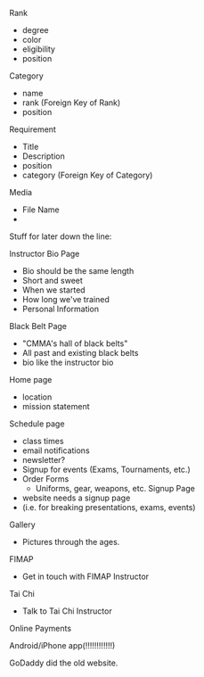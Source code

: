 Rank
- degree
- color
- eligibility
- position

Category
- name
- rank        (Foreign Key of Rank)
- position

Requirement
- Title
- Description
- position
- category            (Foreign Key of Category)

Media
- File Name
-


Stuff for later down the line:

Instructor Bio Page
- Bio should be the same length
- Short and sweet
- When we started
- How long we've trained
- Personal Information

Black Belt Page
- "CMMA's hall of black belts"
- All past and existing black belts
- bio like the instructor bio

Home page
- location
- mission statement

Schedule page
- class times
- email notifications
- newsletter?
- Signup for events (Exams, Tournaments, etc.)
- Order Forms
  - Uniforms, gear, weapons, etc.
Signup Page
- website needs a signup page
- (i.e. for breaking presentations, exams, events)

Gallery
- Pictures through the ages.

FIMAP
- Get in touch with FIMAP Instructor

Tai Chi
- Talk to Tai Chi Instructor

Online Payments

Android/iPhone app(!!!!!!!!!!!!)

GoDaddy did the old website.